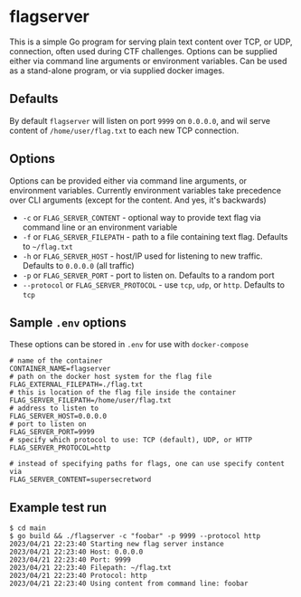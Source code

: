 # flagserver

This is a simple Go program for serving plain text content over TCP, or UDP, connection, often used during CTF challenges. Options can be supplied either via command line arguments or environment variables. Can be used as a stand-alone program, or via supplied docker images.


## Defaults

By default `flagserver` will listen on port `9999` on `0.0.0.0`, and wil serve content of `/home/user/flag.txt` to each new TCP connection.

## Options

Options can be provided either via command line arguments, or environment variables. Currently environment variables take precedence over CLI arguments (except for the content. And yes, it's backwards)

* `-c` or `FLAG_SERVER_CONTENT` - optional way to provide text flag via command line or an environment variable
* `-f` or `FLAG_SERVER_FILEPATH` - path to a file containing text flag. Defaults to `~/flag.txt`
* `-h` or `FLAG_SERVER_HOST` - host/IP used for listening to new traffic. Defaults to `0.0.0.0` (all traffic)
* `-p` or `FLAG_SERVER_PORT` - port to listen on. Defaults to a random port
* `--protocol` or `FLAG_SERVER_PROTOCOL` - use `tcp`, `udp`, or `http`. Defaults to `tcp`


## Sample `.env` options

These options can be stored in `.env` for use with `docker-compose`

```
# name of the container
CONTAINER_NAME=flagserver
# path on the docker host system for the flag file
FLAG_EXTERNAL_FILEPATH=./flag.txt
# this is location of the flag file inside the container
FLAG_SERVER_FILEPATH=/home/user/flag.txt
# address to listen to
FLAG_SERVER_HOST=0.0.0.0
# port to listen on
FLAG_SERVER_PORT=9999
# specify which protocol to use: TCP (default), UDP, or HTTP
FLAG_SERVER_PROTOCOL=http

# instead of specifying paths for flags, one can use specify content via
FLAG_SERVER_CONTENT=supersecretword
```

## Example test run

```
$ cd main
$ go build && ./flagserver -c "foobar" -p 9999 --protocol http
2023/04/21 22:23:40 Starting new flag server instance
2023/04/21 22:23:40 Host: 0.0.0.0
2023/04/21 22:23:40 Port: 9999
2023/04/21 22:23:40 Filepath: ~/flag.txt
2023/04/21 22:23:40 Protocol: http
2023/04/21 22:23:40 Using content from command line: foobar
```
